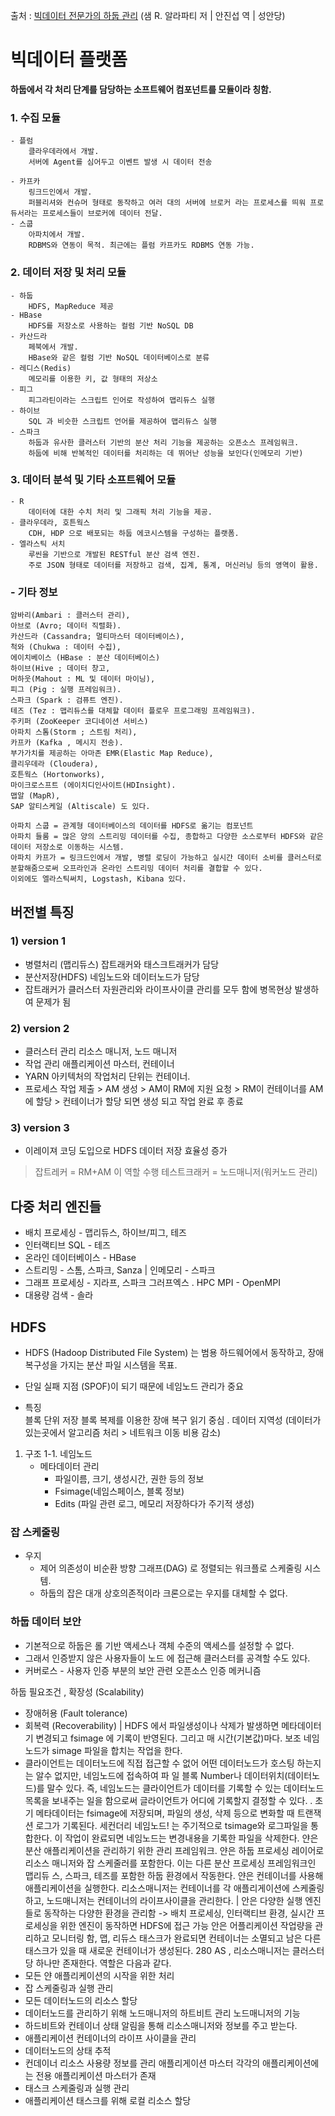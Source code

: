 출처 : [빅데이터 전문가의 하둡 관리](https://book.naver.com/bookdb/book_detail.nhn?bid=14134329) (샘 R. 알라파티 저 | 안진섭 역 | 성안당)




# 빅데이터 플랫폼
**하둡에서 각 처리 단계를 담당하는 소프트웨어 컴포넌트를 모듈이라 칭함.**

### 1. 수집 모듈
    - 플럼
        클라우데라에서 개발. 
        서버에 Agent를 심어두고 이벤트 발생 시 데이터 전송

    - 카프카
        링크드인에서 개발.
        퍼블리셔와 컨슈머 형태로 동작하고 여러 대의 서버에 브로커 라는 프로세스를 띄워 프로듀서라는 프로세스들이 브로커에 데이터 전달.
    - 스쿱
        아파치에서 개발.  
        RDBMS와 연동이 목적. 최근에는 플럼 카프카도 RDBMS 연동 가능.
        
### 2. 데이터 저장 및 처리 모듈
    - 하둡
        HDFS, MapReduce 제공
    - HBase
        HDFS를 저장소로 사용하는 컬럼 기반 NoSQL DB
    - 카산드라
        페북에서 개발.
        HBase와 같은 컬럼 기반 NoSQL 데이터베이스로 분류
    - 레디스(Redis)
        메모리를 이용한 키, 값 형태의 저상소
    - 피그
        피그라틴이라는 스크립트 인어로 작성하여 맵리듀스 실행
    - 하이브
        SQL 과 비슷한 스크립트 언어를 제공하여 맵리듀스 실행
    - 스파크
        하둡과 유사한 클러스터 기반의 분산 처리 기능을 제공하는 오픈소스 프레임워크.
        하둡에 비해 반복적인 데이터를 처리하는 데 뛰어난 성능을 보인다(인메모리 기반)
        
### 3. 데이터 분석 및 기타 소프트웨어 모듈
    - R
        데이터에 대한 수치 처리 및 그래픽 처리 기능을 제공.
    - 클라우데라, 호튼웍스
        CDH, HDP 으로 배포되는 하둡 에코시스템을 구성하는 플랫폼.
    - 엘라스틱 서치
        루씬을 기반으로 개발된 RESTful 분산 검색 엔진.
        주로 JSON 형태로 데이터를 저장하고 검색, 집계, 통계, 머신러닝 등의 영역이 활용.
    
    
### - 기타 정보
    암바리(Ambari : 클러스터 관리),
    아브로 (Avro; 데이터 직렬화).
    카산드라 (Cassandra; 멀티마스터 데이터베이스),
    척와 (Chukwa : 데이터 수집),
    에이치베이스 (HBase : 분산 데이터베이스)
    하이브(Hive ; 데이터 창고,
    머하웃(Mahout : ML 및 데이터 마이닝),
    피그 (Pig : 실행 프레임워크).
    스파크 (Spark : 검퓨트 엔진).
    테즈 (Tez : 맵리듀스를 대체할 데이터 플로우 프로그래밍 프레임워크).
    주키퍼 (ZooKeeper 코디네이션 서비스)
    아파치 스톰(Storm ; 스트림 처리),
    카프카 (Kafka , 메시지 전송).
    부가가치를 제공하는 아마존 EMR(Elastic Map Reduce),
    클리우데라 (Cloudera),
    호튼웍스 (Hortonworks),
    마이크로스프트 (에이치디인사이트(HDInsight).
    맵알 (MapR),
    SAP 알티스케일 (Altiscale) 도 있다.

    아파치 스쿱 = 관계형 데이터베이스의 데이터를 HDFS로 옮기는 컴포넌트
    아파치 들룸 = 많은 양의 스트리밍 데이터를 수집, 종합하고 다양한 소스로부터 HDFS와 같은 데이터 저장소로 이동하는 시스템.
    아파치 카프가 = 링크드인에서 개발, 병렬 로딩이 가능하고 실시간 데이터 소비를 클러스터로 분할해줌으로써 오프라인과 온라인 스트리밍 데이터 처리를 결합할 수 있다.
    이외에도 엘라스틱써치, Logstash, Kibana 있다.



## 버전별 특징 
### 1) version 1
-   병렬처리 (맵리듀스) 
잡트래커와 태스크트래커가 담당 
- 분산저장(HDFS) 
네임노드와 데이터노드가 담당
-   잡트래커가 클러스터 자원관리와 라이프사이클 관리를 모두 함에 병목현상 발생하여 문제가 됨

### 2) version 2
- 클러스터 관리 
리소스 매니저, 노드 매니저 
- 작업 관리 
애플리케이션 마스터, 컨테이너
- YARN 아키텍처의 작업처리 단위는 컨테이너.
- 프로세스
	작업 제출 > AM 생성 > AM이 RM에 지원 요청 > RM이 컨테이너를 AM 에 할당 > 컨테이너가 할당 되면 생성 되고 작업 완료 후 종료
### 3) version 3
- 이레이져 코딩 도입으로 HDFS 데이터 저장 효율성 증가

> 잡트레커 = RM+AM 이 역할 수행 
> 테스트크래커 = 노드매니저(워커노드 관리) 

 
 
## 다중 처리 엔진들
- 배치 프로세싱 - 맵리듀스, 하이브/피그, 테즈
-   인터랙티브 SQL - 테즈
-   온라인 데이터베이스 - HBase
-   스트리밍 - 스톰, 스파크, Sanza | 인메모리 - 스파크
-   그래프 프로세싱 - 지라프, 스파크 그러프엑스 . HPC MPI - OpenMPI
-   대용량 검색 - 솔라 


## HDFS
- HDFS (Hadoop Distributed File System) 는 범용 하드웨어에서 동작하고, 장애 복구성을 가지는 분산 파일 시스템을 목표. 
- 단일 실패 지점 (SPOF)이 되기 때문에 네임노드 관리가 중요 

- 특징  
 블록 단위 저장 블록 복제를 이용한 장애 복구 읽기 중심 . 
 데이터 지역성 (데이터가 있는곳에서 알고리즘 처리 > 네트워크 이동 비용 감소)

1.  구조 
	1-1.  네임노드
	- 메타데이터 관리 
		- 파일이름, 크기, 생성시간, 권한 등의 정보 
		- Fsimage(네임스페이스, 블록 정보) 
		- Edits (파일 관련 로그, 메모리 저장하다가 주기적 생성) 

### 잡 스케줄링 
- 우지 
	- 제어 의존성이 비순환 방향 그래프(DAG) 로 정렬되는 워크플로 스케줄링 시스템. 
	- 하둡의 잡은 대개 상호의존적이라 크론으로는 우지를 대체할 수 없다. 

### 하둡 데이터 보안
- 기본적으로 하둡은 롤 기반 액세스나 객체 수준의 액세스를 설정할 수 없다. 
- 그래서 인증받지 않은 사용자들이 노드 에 접근해 클러스터를 공격할 수도 있다. 
- 커버로스 
		- 사용자 인증 부분의 보안 관련 오픈소스 인증 메커니즘


하둡 필요조건 , 확장성 (Scalability)

-   장애허용 (Fault tolerance)
-   회복력 (Recoverability) | HDFS 에서 파일생성이나 삭제가 발생하면 메타데이터기 변경되고 fsimage 에 기록이 반영된다. 그리고 매 시간(기본값)마다. 보조 네임노드가 simage 파일을 합치는 작업을 한다.
-   클라이언트는 데이터노드에 직접 접근할 수 없어 어떤 데이터노드가 호스팅 하는지는 알수 없지만, 네임노드에 접속하여 파 일 블록 Number나 데이터위치(데이터노드)를 말수 있다. 즉, 네임노드는 클라이언트가 데이터를 기록할 수 있는 데이터노드 목록을 보내주는 일을 함으로써 글라이언트가 어디에 기록할지 결정할 수 있다. . 초기 메타데이터는 fsimage에 저장되며, 파일의 생성, 삭제 등으로 변화할 때 트랜잭션 로그가 기록된다. 세컨더리 네임노드! 는 주기적으로 tsimage와 로그파일을 통합한다. 이 작업이 완료되면 네임노드는 변경내용을 기록한 파일을 삭제한다. 얀은 분산 애플리케이션을 관리하기 위한 관리 프레임워크. 얀은 하둡 프로세싱 레이어로 리소스 매니저와 잡 스케줄러를 포함한다. 이는 다른 분산 프로세싱 프레임워크인 맵리듀 스, 스파크, 테즈를 포함한 하둡 환경에서 작동한다. 얀은 컨테이너를 사용해 애플리케이션을 실행한다. 리소스매니저는 컨테이너를 각 애플리게이션에 스케줄링하고, 노드매니저는 컨테이너의 라이프사이클을 관리한다. | 안은 다양한 실행 엔진들로 동작하는 다양한 환경을 관리함 -> 배치 프로세싱, 인터랙티브 환경, 실시간 프로세싱을 위한 엔진이 동작하면 HDFS에 접근 가능 안은 어플리케이션 작업량을 관리하고 모니터링 함, 맵, 리듀스 태스크가 완료되면 컨테이너는 소멸되고 남은 다른 태스크가 있을 때 새로운 컨테이너가 생성된다. 280 AS , 리소스매니저는 클러스터 당 하나만 존재한다. 역할은 다음과 같다.
-   모든 얀 애플리케이션의 시작을 위한 처리
-   잡 스케줄링과 실행 관리
-   모든 데이터노드의 리소스 할당
-   데이터노드를 관리하기 위해 노드매니저의 하트비트 관리 노드매니저의 기능
-   하드비트와 컨테이너 상태 알림을 통해 리소스매니저와 정보를 주고 받는다.
-   애플리케이션 컨테이너의 라이프 사이클을 관리
-   데이터노드의 상태 추적
-   컨데이너 리소스 사용량 정보를 관리 애플리게이션 마스터 각각의 애플리케이션에는 전용 애플리케이션 마스터가 존재
-   태스크 스케줄링과 실행 관리
-   애플리케이션 태스크를 위해 로컬 리소스 할당
<!--stackedit_data:
eyJoaXN0b3J5IjpbLTExMDQxNDc0MjksLTE0Mzc3MzY2MTMsLT
E5OTE5ODM2MTRdfQ==
-->